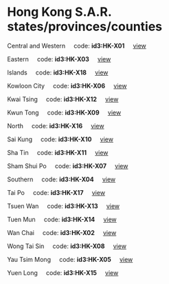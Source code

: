 # Hong Kong S.A.R. states/provinces/counties
Central and Western&nbsp;&nbsp;&nbsp;&nbsp;&nbsp;code: **id3:HK-X01**&nbsp;&nbsp;&nbsp;&nbsp;&nbsp;[view](../export/geojson/medium/id3/hk/x01.geojson)&nbsp;&nbsp;&nbsp;&nbsp;&nbsp;


Eastern&nbsp;&nbsp;&nbsp;&nbsp;&nbsp;code: **id3:HK-X03**&nbsp;&nbsp;&nbsp;&nbsp;&nbsp;[view](../export/geojson/medium/id3/hk/x03.geojson)&nbsp;&nbsp;&nbsp;&nbsp;&nbsp;


Islands&nbsp;&nbsp;&nbsp;&nbsp;&nbsp;code: **id3:HK-X18**&nbsp;&nbsp;&nbsp;&nbsp;&nbsp;[view](../export/geojson/medium/id3/hk/x18.geojson)&nbsp;&nbsp;&nbsp;&nbsp;&nbsp;


Kowloon City&nbsp;&nbsp;&nbsp;&nbsp;&nbsp;code: **id3:HK-X06**&nbsp;&nbsp;&nbsp;&nbsp;&nbsp;[view](../export/geojson/medium/id3/hk/x06.geojson)&nbsp;&nbsp;&nbsp;&nbsp;&nbsp;


Kwai Tsing&nbsp;&nbsp;&nbsp;&nbsp;&nbsp;code: **id3:HK-X12**&nbsp;&nbsp;&nbsp;&nbsp;&nbsp;[view](../export/geojson/medium/id3/hk/x12.geojson)&nbsp;&nbsp;&nbsp;&nbsp;&nbsp;


Kwun Tong&nbsp;&nbsp;&nbsp;&nbsp;&nbsp;code: **id3:HK-X09**&nbsp;&nbsp;&nbsp;&nbsp;&nbsp;[view](../export/geojson/medium/id3/hk/x09.geojson)&nbsp;&nbsp;&nbsp;&nbsp;&nbsp;


North&nbsp;&nbsp;&nbsp;&nbsp;&nbsp;code: **id3:HK-X16**&nbsp;&nbsp;&nbsp;&nbsp;&nbsp;[view](../export/geojson/medium/id3/hk/x16.geojson)&nbsp;&nbsp;&nbsp;&nbsp;&nbsp;


Sai Kung&nbsp;&nbsp;&nbsp;&nbsp;&nbsp;code: **id3:HK-X10**&nbsp;&nbsp;&nbsp;&nbsp;&nbsp;[view](../export/geojson/medium/id3/hk/x10.geojson)&nbsp;&nbsp;&nbsp;&nbsp;&nbsp;


Sha Tin&nbsp;&nbsp;&nbsp;&nbsp;&nbsp;code: **id3:HK-X11**&nbsp;&nbsp;&nbsp;&nbsp;&nbsp;[view](../export/geojson/medium/id3/hk/x11.geojson)&nbsp;&nbsp;&nbsp;&nbsp;&nbsp;


Sham Shui Po&nbsp;&nbsp;&nbsp;&nbsp;&nbsp;code: **id3:HK-X07**&nbsp;&nbsp;&nbsp;&nbsp;&nbsp;[view](../export/geojson/medium/id3/hk/x07.geojson)&nbsp;&nbsp;&nbsp;&nbsp;&nbsp;


Southern&nbsp;&nbsp;&nbsp;&nbsp;&nbsp;code: **id3:HK-X04**&nbsp;&nbsp;&nbsp;&nbsp;&nbsp;[view](../export/geojson/medium/id3/hk/x04.geojson)&nbsp;&nbsp;&nbsp;&nbsp;&nbsp;


Tai Po&nbsp;&nbsp;&nbsp;&nbsp;&nbsp;code: **id3:HK-X17**&nbsp;&nbsp;&nbsp;&nbsp;&nbsp;[view](../export/geojson/medium/id3/hk/x17.geojson)&nbsp;&nbsp;&nbsp;&nbsp;&nbsp;


Tsuen Wan&nbsp;&nbsp;&nbsp;&nbsp;&nbsp;code: **id3:HK-X13**&nbsp;&nbsp;&nbsp;&nbsp;&nbsp;[view](../export/geojson/medium/id3/hk/x13.geojson)&nbsp;&nbsp;&nbsp;&nbsp;&nbsp;


Tuen Mun&nbsp;&nbsp;&nbsp;&nbsp;&nbsp;code: **id3:HK-X14**&nbsp;&nbsp;&nbsp;&nbsp;&nbsp;[view](../export/geojson/medium/id3/hk/x14.geojson)&nbsp;&nbsp;&nbsp;&nbsp;&nbsp;


Wan Chai&nbsp;&nbsp;&nbsp;&nbsp;&nbsp;code: **id3:HK-X02**&nbsp;&nbsp;&nbsp;&nbsp;&nbsp;[view](../export/geojson/medium/id3/hk/x02.geojson)&nbsp;&nbsp;&nbsp;&nbsp;&nbsp;


Wong Tai Sin&nbsp;&nbsp;&nbsp;&nbsp;&nbsp;code: **id3:HK-X08**&nbsp;&nbsp;&nbsp;&nbsp;&nbsp;[view](../export/geojson/medium/id3/hk/x08.geojson)&nbsp;&nbsp;&nbsp;&nbsp;&nbsp;


Yau Tsim Mong&nbsp;&nbsp;&nbsp;&nbsp;&nbsp;code: **id3:HK-X05**&nbsp;&nbsp;&nbsp;&nbsp;&nbsp;[view](../export/geojson/medium/id3/hk/x05.geojson)&nbsp;&nbsp;&nbsp;&nbsp;&nbsp;


Yuen Long&nbsp;&nbsp;&nbsp;&nbsp;&nbsp;code: **id3:HK-X15**&nbsp;&nbsp;&nbsp;&nbsp;&nbsp;[view](../export/geojson/medium/id3/hk/x15.geojson)&nbsp;&nbsp;&nbsp;&nbsp;&nbsp;

